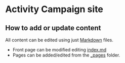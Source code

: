 # Activity Campaign site

## How to add or update content

All content can be edited using just [Markdown](https://en.wikipedia.org/wiki/Markdown) files.

* Front page can be modified editing [index.md](/_includes/index.md)
* Pages can be added/edited from the [_pages](/_pages) folder.
